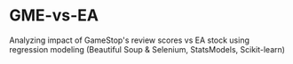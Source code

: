 # GME-vs-EA
Analyzing impact of GameStop's review scores vs EA stock using regression modeling (Beautiful Soup &amp; Selenium, StatsModels, Scikit-learn)
